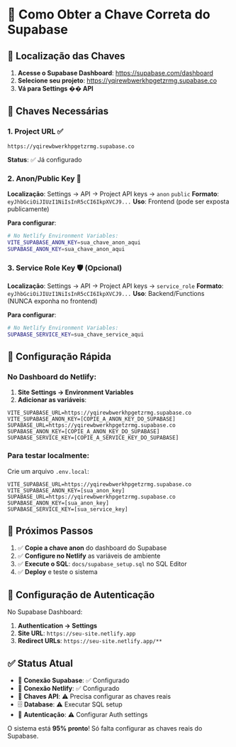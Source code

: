 # 🔑 Como Obter a Chave Correta do Supabase

## 📍 Localização das Chaves

1. **Acesse o Supabase Dashboard**: https://supabase.com/dashboard
2. **Selecione seu projeto**: https://yqirewbwerkhpgetzrmg.supabase.co
3. **Vá para Settings �� API**

## 🔐 Chaves Necessárias

### 1. Project URL ✅
```
https://yqirewbwerkhpgetzrmg.supabase.co
```
**Status**: ✅ Já configurado

### 2. Anon/Public Key 🔑
**Localização**: Settings → API → Project API keys → `anon` `public`
**Formato**: `eyJhbGciOiJIUzI1NiIsInR5cCI6IkpXVCJ9...`
**Uso**: Frontend (pode ser exposta publicamente)

**Para configurar**:
```bash
# No Netlify Environment Variables:
VITE_SUPABASE_ANON_KEY=sua_chave_anon_aqui
SUPABASE_ANON_KEY=sua_chave_anon_aqui
```

### 3. Service Role Key 🛡️ (Opcional)
**Localização**: Settings → API → Project API keys → `service_role`
**Formato**: `eyJhbGciOiJIUzI1NiIsInR5cCI6IkpXVCJ9...`
**Uso**: Backend/Functions (NUNCA exponha no frontend)

**Para configurar**:
```bash
# No Netlify Environment Variables:
SUPABASE_SERVICE_KEY=sua_chave_service_aqui
```

## 🚀 Configuração Rápida

### No Dashboard do Netlify:
1. **Site Settings → Environment Variables**
2. **Adicionar as variáveis**:

```env
VITE_SUPABASE_URL=https://yqirewbwerkhpgetzrmg.supabase.co
VITE_SUPABASE_ANON_KEY=[COPIE_A_ANON_KEY_DO_SUPABASE]
SUPABASE_URL=https://yqirewbwerkhpgetzrmg.supabase.co
SUPABASE_ANON_KEY=[COPIE_A_ANON_KEY_DO_SUPABASE]
SUPABASE_SERVICE_KEY=[COPIE_A_SERVICE_KEY_DO_SUPABASE]
```

### Para testar localmente:
Crie um arquivo `.env.local`:

```env
VITE_SUPABASE_URL=https://yqirewbwerkhpgetzrmg.supabase.co
VITE_SUPABASE_ANON_KEY=[sua_anon_key]
SUPABASE_URL=https://yqirewbwerkhpgetzrmg.supabase.co
SUPABASE_ANON_KEY=[sua_anon_key]
SUPABASE_SERVICE_KEY=[sua_service_key]
```

## 🎯 Próximos Passos

1. ✅ **Copie a chave anon** do dashboard do Supabase
2. ✅ **Configure no Netlify** as variáveis de ambiente
3. ✅ **Execute o SQL**: `docs/supabase_setup.sql` no SQL Editor
4. ✅ **Deploy** e teste o sistema

## 🔧 Configuração de Autenticação

No Supabase Dashboard:
1. **Authentication → Settings**
2. **Site URL**: `https://seu-site.netlify.app`
3. **Redirect URLs**: `https://seu-site.netlify.app/**`

## ✅ Status Atual

- 🔗 **Conexão Supabase**: ✅ Configurado
- 🔗 **Conexão Netlify**: ✅ Configurado
- 🔑 **Chaves API**: ⚠️ Precisa configurar as chaves reais
- 🗄️ **Database**: ⚠️ Executar SQL setup
- 🔐 **Autenticação**: ⚠️ Configurar Auth settings

O sistema está **95% pronto**! Só falta configurar as chaves reais do Supabase.
